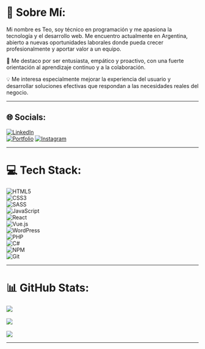 # 💫 Sobre Mí:

Mi nombre es Teo, soy técnico en programación y me apasiona la tecnología y el desarrollo web. Me encuentro actualmente en Argentina, abierto a nuevas oportunidades laborales donde pueda crecer profesionalmente y aportar valor a un equipo.  

📍 Me destaco por ser entusiasta, empático y proactivo, con una fuerte orientación al aprendizaje continuo y a la colaboración.  

💡 Me interesa especialmente mejorar la experiencia del usuario y desarrollar soluciones efectivas que respondan a las necesidades reales del negocio.  

---

## 🌐 Socials:

[![LinkedIn](https://img.shields.io/badge/LinkedIn-%230077B5.svg?logo=linkedin&logoColor=white)](https://linkedin.com/in/teo-chiappero)  
[![Portfolio](https://img.shields.io/badge/Portfolio-000?style=for-the-badge&logo=vercel&logoColor=white)](https://teochiappero.com) 
[![Instagram](https://img.shields.io/badge/Instagram-E4405F?style=for-the-badge&logo=instagram&logoColor=white)](https://instagram.com/teochiappero)

---

# 💻 Tech Stack:

![HTML5](https://img.shields.io/badge/html5-%23E34F26.svg?style=for-the-badge&logo=html5&logoColor=white)  
![CSS3](https://img.shields.io/badge/css3-%231572B6.svg?style=for-the-badge&logo=css3&logoColor=white)  
![SASS](https://img.shields.io/badge/sass-%23CC6699.svg?style=for-the-badge&logo=sass&logoColor=white)  
![JavaScript](https://img.shields.io/badge/javascript-%23323330.svg?style=for-the-badge&logo=javascript&logoColor=%23F7DF1E)  
![React](https://img.shields.io/badge/react-%2320232a.svg?style=for-the-badge&logo=react&logoColor=%2361DAFB)  
![Vue.js](https://img.shields.io/badge/vuejs-%2335495e.svg?style=for-the-badge&logo=vue.js&logoColor=%234FC08D)  
![WordPress](https://img.shields.io/badge/wordpress-%23117AC9.svg?style=for-the-badge&logo=wordpress&logoColor=white)  
![PHP](https://img.shields.io/badge/php-%23777BB4.svg?style=for-the-badge&logo=php&logoColor=white)  
![C#](https://img.shields.io/badge/c%23-%23239120.svg?style=for-the-badge&logo=c-sharp&logoColor=white)  
![NPM](https://img.shields.io/badge/NPM-%23CB3837.svg?style=for-the-badge&logo=npm&logoColor=white)  
![Git](https://img.shields.io/badge/git-%23F05033.svg?style=for-the-badge&logo=git&logoColor=white)  

---

# 📊 GitHub Stats:

![](https://github-readme-stats.vercel.app/api?username=teogithubuser&theme=dark&hide_border=false&include_all_commits=true&count_private=true)<br/>  
![](https://github-readme-streak-stats.herokuapp.com/?user=teogithubuser&theme=dark&hide_border=false)<br/>  
![](https://github-readme-stats.vercel.app/api/top-langs/?username=teogithubuser&theme=dark&hide_border=false&include_all_commits=true&count_private=true&layout=compact)

---
